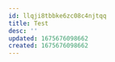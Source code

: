 ```yaml
---
id: llqji8tbbke6zc08c4njtqq
title: Test
desc: ''
updated: 1675676098662
created: 1675676098662
---
```

